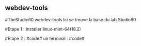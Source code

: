 ## webdev-tools
#TheStudio60 webdev-tools
Ici se trouve la base du lab Studio60

#Etape 1 :
Installer linux-mint-64(18.2)

#Etape 2 :
#code#
 un terminal :
#code#
